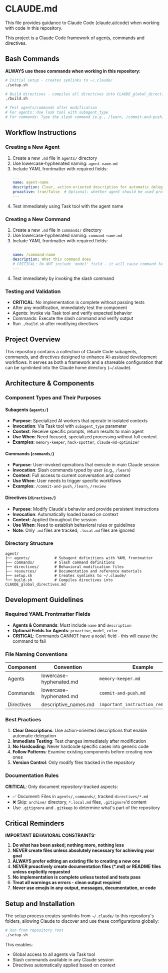# CLAUDE.md

This file provides guidance to Claude Code (claude.ai/code) when working with code in this repository.

This project is a Claude Code framework of agents, commands and directives.

## Bash Commands

**ALWAYS use these commands when working in this repository:**

```bash
# Initial setup - creates symlinks to ~/.claude/
./setup.sh

# Build directives - compiles all directives into CLAUDE_global_directives.md
./build.sh

# Test agents/commands after modification
# For agents: Use Task tool with subagent_type
# For commands: Type the slash command (e.g., /learn, /commit-and-push)
```

## Workflow Instructions

### Creating a New Agent
1. Create a new `.md` file in `agents/` directory
2. Use lowercase-hyphenated naming: `agent-name.md`
3. Include YAML frontmatter with required fields:
   ```yaml
   ---
   name: agent-name
   description: Clear, action-oriented description for automatic delegation
   proactive: true/false  # Optional: whether agent should be used proactively
   ---
   ```
4. Test immediately using Task tool with the agent name

### Creating a New Command
1. Create a new `.md` file in `commands/` directory
2. Use lowercase-hyphenated naming: `command-name.md`
3. Include YAML frontmatter with required fields:
   ```yaml
   ---
   name: /command-name
   description: What this command does
   # CRITICAL: Do NOT include 'model' field - it will cause command failure
   ---
   ```
4. Test immediately by invoking the slash command

### Testing and Validation
- **CRITICAL**: No implementation is complete without passing tests
- After any modification, immediately test the component
- Agents: Invoke via Task tool and verify expected behavior
- Commands: Execute the slash command and verify output
- Run `./build.sh` after modifying directives

## Project Overview

This repository contains a collection of Claude Code subagents, commands, and directives designed to enhance AI-assisted development workflows. It serves as both a framework and a shareable configuration that can be symlinked into the Claude home directory (~/.claude).

## Architecture & Components

### Component Types and Their Purposes

#### Subagents (`agents/`)
- **Purpose**: Specialized AI workers that operate in isolated contexts
- **Invocation**: Via Task tool with `subagent_type` parameter
- **Context**: Receive specific prompts, return results to main agent
- **Use When**: Need focused, specialized processing without full context
- **Examples**: `memory-keeper`, `hack-spotter`, `claude-md-optimizer`

#### Commands (`commands/`)
- **Purpose**: User-invoked operations that execute in main Claude session
- **Invocation**: Slash commands typed by user (e.g., `/learn`)
- **Context**: Full access to current conversation and context
- **Use When**: User needs to trigger specific workflows
- **Examples**: `/commit-and-push`, `/learn`, `/review`

#### Directives (`directives/`)
- **Purpose**: Modify Claude's behavior and provide persistent instructions
- **Invocation**: Automatically loaded based on context
- **Context**: Applied throughout the session
- **Use When**: Need to establish behavioral rules or guidelines
- **Note**: Only `.md` files are tracked; `.local.md` files are ignored

### Directory Structure
```
agent/
├── agents/           # Subagent definitions with YAML frontmatter
├── commands/         # Slash command definitions  
├── directives/       # Behavioral modification files
├── resources/        # Documentation and reference materials
├── setup.sh          # Creates symlinks to ~/.claude/
└── build.sh          # Compiles directives into CLAUDE_global_directives.md
```

## Development Guidelines

### Required YAML Frontmatter Fields
- **Agents & Commands**: Must include `name` and `description`
- **Optional Fields for Agents**: `proactive`, `model`, `color`
- **CRITICAL**: Commands CANNOT have a `model` field - this will cause the command to fail

### File Naming Conventions
| Component | Convention | Example |
|-----------|-----------|---------|
| Agents | lowercase-hyphenated.md | `memory-keeper.md` |
| Commands | lowercase-hyphenated.md | `commit-and-push.md` |
| Directives | descriptive_names.md | `important_instruction_reminders.md` |

### Best Practices
1. **Clear Descriptions**: Use action-oriented descriptions that enable automatic delegation
2. **Immediate Testing**: Test changes immediately after modification
3. **No Hardcoding**: Never hardcode specific cases into generic code
4. **Follow Patterns**: Examine existing components before creating new ones
5. **Version Control**: Only modify files tracked in the repository

### Documentation Rules
**CRITICAL**: Only document repository-tracked aspects:
- ✅ Document: Files in `agents/`, `commands/`, tracked `directives/*.md`
- ❌ Skip: `archive/` directory, `*.local.md` files, `.gitignore`'d content
- Use `.gitignore` and `.gitkeep` to determine what's part of the repository

## Critical Reminders

**IMPORTANT BEHAVIORAL CONSTRAINTS:**

1. **Do what has been asked; nothing more, nothing less**
2. **NEVER create files unless absolutely necessary for achieving your goal**
3. **ALWAYS prefer editing an existing file to creating a new one**
4. **NEVER proactively create documentation files (*.md) or README files unless explicitly requested**
5. **No implementation is complete unless tested and tests pass**
6. **Treat all warnings as errors - clean output required**
7. **Never use emojis in any output, messages, documentation, or code**

## Setup and Installation

The setup process creates symlinks from `~/.claude/` to this repository's folders, allowing Claude to discover and use these configurations globally:

```bash
# Run from repository root
./setup.sh
```

This enables:
- Global access to all agents via Task tool
- Slash commands available in any Claude session
- Directives automatically applied based on context
